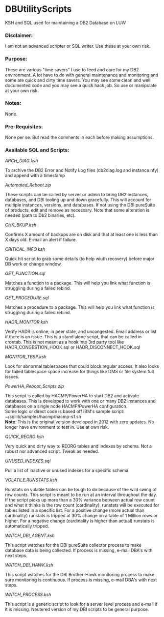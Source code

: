 # DBUtilityScripts
KSH and SQL used for maintaining a DB2 Database on LUW

### Disclaimer:
I am not an advanced scripter or SQL writer. Use these at your own risk.

### Purpose:
These are various "time savers" I use to feed and care for my DB2 environment. A lot have to do with general maintenance and monitoring and some are quick and dirty time savers. You may see some clean and well documented code and you may see a quick hack job. So use or manipulate at your own risk.

### Notes:
None.

### Pre-Requisites:
None per se. But read the comments in each before making assumptions.

### Available SQL and Scripts:

*ARCH_DIAG.ksh*

To archive the DB2 Error and Notify Log files (db2diag.log and instance.nfy) and append with a timestamp


*Automated_Reboot.zip*

These scripts can be called by server or admin to bring DB2 instances, databases, and DBI tooling up and down gracefully.
This will account for multiple instances, versions, and databases.	If not using the DBI pureSuite of products, edit and remove as necessary.
Note that some alteration is needed (path to Db2 binaries, etc).


*CHK_BKUP.ksh*

Confirms X amount of backups are on disk and that at least one is less than X days old. E-mail an alert if failure.	


*CRITICAL_INFO.ksh*	

Quick hit script to grab some details (to help wiuth recovery) before major DB work or change window.


*GET_FUNCTION.sql*

Matches a function to a package. This will help you link what function is struggling during a failed rebind.


*GET_PROCEDURE.sql*

Matches a procedure to a package. This will help you link what function is struggling during a failed rebind.


*HADR_MONITOR.ksh*

Verify HADR is online, in peer state, and uncongested. Email address or list if there is an issue.
This is a stand alone script, that can be called in crontab.
This is not meant as a hook into 3rd party tool like HADR_CONGESTION_HOOK.sql or HADR_DISCONNECT_HOOK.sql


*MONITOR_TBSP.ksh*

Look for abnormal tablespaces that could block regular access.
It also looks for failed tablespace space increase for things like DMS or file system full issues.


*PowerHA_Reboot_Scripts.zip*	

This script is called by HACMP/PowerHA to start DB2 and activate databases.
This is developed to work with one or many DB2 instances and databases on a single node HACMP/PowerHA configuration.                                
Some logic or direct code is based off IBM's sample script: ~/sqllib/samples/hacmp/hacmp-s1.sh   
**Note**: This is the original version developed in 2012 with zero updates. No longer have environment to test in. Use at own risk.


*QUICK_REORG.ksh*	

Very quick and dirty way to REORG tables and indexes by schema. Not a robust nor advanced script. Tweak as needed.


*UNUSED_INDEXES.sql*

Pull a list of inactive or unused indexes for a specific schema.


*VOLATILE.RUNSTATS.ksh*	

Runstats on volatile tables can be tough to do because of the wild swing of row counts. This script is meant to be run at an interval throughout the day.
If the script picks up more than a 30% variance between actual row count and what it thinks is the row count (cardinality), runstats will be executed for
tables listed in a specific list. For a positive change (more actual than cardinality) runstats is tripped at 30% change on a table of 1 Million rows
or higher. For a negative change (cardinality is higher than actual) runstats is automatically tripped.


*WATCH_DBI_AGENT.ksh*

This script watches for the DBI pureSuite collector process to make database data is being collected. 
If process is missing, e-mail DBA's with next steps.


*WATCH_DBI_HAWK.ksh*

This script watches for the DBI Brother-Hawk monitoring process to make sure monitoring is continuous. 
If process is missing, e-mail DBA's with next steps.


*WATCH_PROCESS.ksh*

This script is a generic script to look for a server level process and e-mail if it is missing. Neutered version of my DBI scripts to be general purpose.
